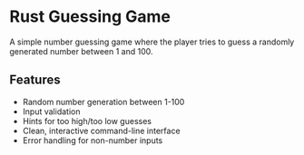 # Rust Guessing Game

A simple number guessing game where the player tries to guess a randomly generated number between 1 and 100.

## Features

- Random number generation between 1-100
- Input validation
- Hints for too high/too low guesses
- Clean, interactive command-line interface
- Error handling for non-number inputs
